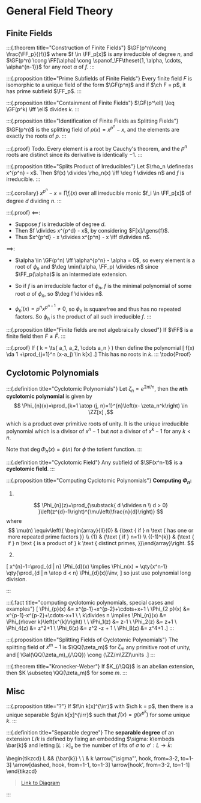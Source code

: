 # General Field Theory


## Finite Fields

:::{.theorem title="Construction of Finite Fields"}
$\GF(p^n)\cong \frac{\FF_p}{(f)}$ where $f \in \FF_p[x]$ is any irreducible of degree $n$, and $\GF(p^n) \cong \FF[\alpha] \cong \spanof_\FF\theset{1, \alpha, \cdots, \alpha^{n-1}}$ for any root $\alpha$ of $f$.
:::

:::{.proposition title="Prime Subfields of Finite Fields"}
Every finite field $F$ is isomorphic to a unique field of the form $\GF(p^n)$ and if $\ch F = p$, it has prime subfield $\FF_p$.
:::

:::{.proposition title="Containment of Finite Fields"}
$\GF(p^\ell) \leq \GF(p^k) \iff \ell$ divides $k$.
:::

:::{.proposition title="Identification of Finite Fields as Splitting Fields"}
$\GF(p^n)$ is the splitting field of $\rho(x) = x^{p^n} - x$, and the elements are exactly the roots of $\rho$.
:::

:::{.proof}
Todo.
Every element is a root by Cauchy's theorem, and the $p^n$ roots are distinct since its derivative is identically $-1$.
:::

:::{.proposition title="Splits Product of Irreducibles"}
Let $\rho_n \definedas x^{p^n} - x$.
Then $f(x) \divides \rho_n(x) \iff \deg f \divides n$ and $f$ is irreducible.
:::

:::{.corollary}
$x^{p^n} - x = \prod f_i(x)$ over all irreducible monic $f_i \in \FF_p[x]$ of degree $d$ dividing $n$.
:::

:::{.proof}
$\impliedby$:

- Suppose $f$ is irreducible of degree $d$.
- Then $f \divides x^{p^d} - x$, by considering $F[x]/\gens{f}$.
- Thus $x^{p^d} - x \divides x^{p^n} - x \iff d\divides n$.

$\implies$:

- $\alpha \in \GF(p^n) \iff \alpha^{p^n} - \alpha = 0$, so every element is a root of $\phi_n$ and $\deg \min(\alpha, \FF_p) \divides n$ since $\FF_p(\alpha)$ is an intermediate extension.

- So if $f$ is an irreducible factor of $\phi_n$, $f$ is the minimal polynomial of some root $\alpha$ of $\phi_n$, so $\deg f \divides n$.

-  $\phi_n'(x) = p^nx^{p^{n-1}} \neq 0$, so $\phi_n$ is squarefree and thus has no repeated factors. So $\phi_n$ is the product of all such irreducible $f$.
:::

:::{.proposition title="Finite fields are not algebraically closed"}
If $\FF$ is a finite field then $F\neq \bar{F}$.
:::

:::{.proof}
If \( k = \ts{ a_1, a_2, \cdots a_n } \)  then define the polynomial 
\[
f(x) \da 1 +\prod_{j=1}^n (x-a_j) \in k[x]
.\]
This has no roots in $k$.
:::
\todo{Proof}

## Cyclotomic Polynomials

:::{.definition title="Cyclotomic Polynomials"}
Let $\zeta_n = e^{2\pi i/n}$, then the **$n$th cyclotomic polynomial** is given by
$$
\Phi_{n}(x)=\prod_{k=1 \atop (j, n)=1}^{n}\left(x- \zeta_n^k\right) \in \ZZ[x]
,$$

which is a product over primitive roots of unity.
It is the unique irreducible polynomial which is a divisor of $x^n - 1$ but *not* a divisor of $x^k-1$ for any $k<n$.


Note that $\deg \Phi_n(x) = \phi(n)$ for $\phi$ the totient function.
:::

:::{.definition title="Cyclotomic Field"}
Any subfield of $\SF(x^n-1)$ is a **cyclotomic field**.
:::


:::{.proposition title="Computing Cyclotomic Polynomials"}
**Computing $\Phi_n$:**

1.
$$
\Phi_{n}(z)=\prod_{\substack{ d \divides n \\  d > 0} }\left(z^{d}-1\right)^{\mu\left(\frac{n}{d}\right)}
$$
where
$$
\mu(n) \equiv\left\{ \begin{array}{ll}{0} & {\text { if } n \text { has one or more repeated prime factors }} \\ {1} & {\text { if } n=1} \\ {(-1)^{k}} & {\text { if } n \text { is a product of } k \text { distinct primes, }}\end{array}\right.
$$

2.
\[
x^{n}-1=\prod_{d | n} \Phi_{d}(x) \implies \Phi_n(x) = \qty{x^n-1} \qty{\prod_{d | n \atop d < n} \Phi_{d}(x)}\inv,
\]
so just use polynomial long division.

:::

:::{.fact title="computing cyclotomic polynomials, special cases and examples"}
\[
\Phi_{p}(x)   &=  x^{p-1}+x^{p-2}+\cdots+x+1 \\
\Phi_{2 p}(x) &=  x^{p-1}-x^{p-2}+\cdots-x+1 \\
\\
k\divides n \implies \Phi_{n}(x) &= \Phi_{n\over k}\left(x^{k}\right)
\\ \\
\Phi_1(z) &= z-1 \\
\Phi_2(z) &= z+1 \\
\Phi_4(z) &= z^2+1 \\
\Phi_6(z) &= z^2 -z + 1 \\
\Phi_8(z) &= z^4+1 
.\]
:::

:::{.proposition title="Splitting Fields of Cyclotomic Polynomials"}
The splitting field of $x^m-1$ is $\QQ(\zeta_m)$ for $\zeta_m$ any primitive root of unity, and 
\[
\Gal(\QQ(\zeta_m)_{/\QQ}) \cong (\ZZ/m\ZZ)\units
.\]
:::

:::{.theorem title="Kronecker-Weber"}
If $K_{/\QQ}$ is an abelian extension, then $K \subseteq \QQ(\zeta_m)$ for some $m$.
:::

## Misc


:::{.proposition title="?"}
If $f\in k[x]^{\irr}$ with $\ch k = p$, then there is a unique separable $g\in k[x]^{\irr}$ such that $f(x) = g(x^{p^k})$ for some unique $k$.
:::

:::{.definition title="Separable degree"}
The **separable degree** of an extension $L/k$ is defined by fixing an embedding $\sigma: k\embeds \bar{k}$ and letting $[L:k]_s$ be the number of lifts of $\sigma$ to $\sigma':L\to \bar{k}$:

\begin{tikzcd}
	L && {\bar{k}} \\
	\\
	& k
	\arrow["\sigma"', hook, from=3-2, to=1-3]
	\arrow[dashed, hook, from=1-1, to=1-3]
	\arrow[hook', from=3-2, to=1-1]
\end{tikzcd}

> [Link to Diagram](https://q.uiver.app/?q=WzAsMyxbMSwyLCJrIl0sWzIsMCwiXFxiYXJ7a30iXSxbMCwwLCJMIl0sWzAsMSwiXFxzaWdtYSIsMix7InN0eWxlIjp7InRhaWwiOnsibmFtZSI6Imhvb2siLCJzaWRlIjoidG9wIn19fV0sWzIsMSwiIiwwLHsic3R5bGUiOnsidGFpbCI6eyJuYW1lIjoiaG9vayIsInNpZGUiOiJ0b3AifSwiYm9keSI6eyJuYW1lIjoiZGFzaGVkIn19fV0sWzAsMiwiIiwwLHsic3R5bGUiOnsidGFpbCI6eyJuYW1lIjoiaG9vayIsInNpZGUiOiJib3R0b20ifX19XV0=)

:::
